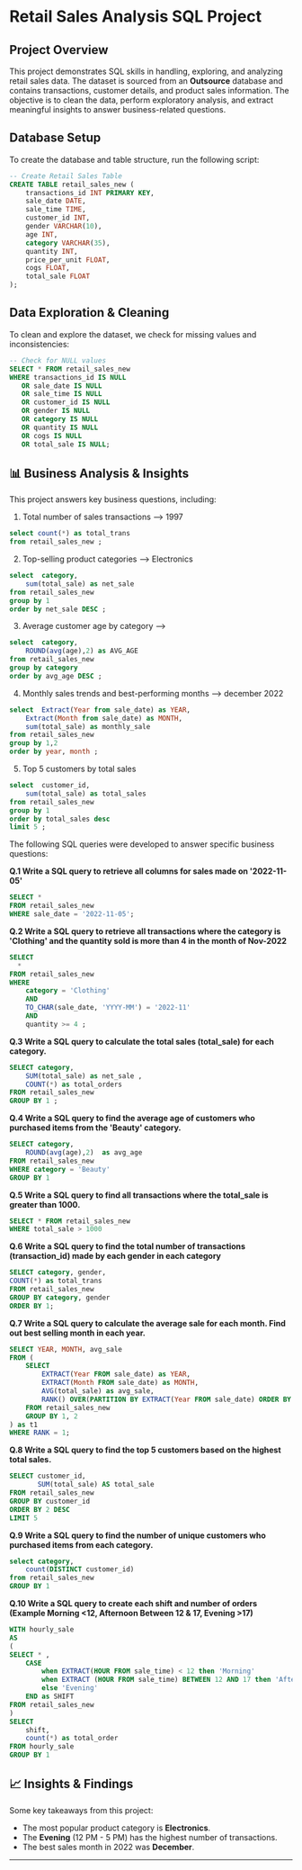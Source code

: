 # Retail Sales Analysis SQL Project

## Project Overview
This project demonstrates SQL skills in handling, exploring, and analyzing retail sales data. The dataset is sourced from an **Outsource** database and contains transactions, customer details, and product sales information. The objective is to clean the data, perform exploratory analysis, and extract meaningful insights to answer business-related questions.

## Database Setup
To create the database and table structure, run the following script:
```sql
-- Create Retail Sales Table
CREATE TABLE retail_sales_new (
    transactions_id INT PRIMARY KEY,
    sale_date DATE,
    sale_time TIME,
    customer_id INT,
    gender VARCHAR(10),
    age INT,
    category VARCHAR(35),
    quantity INT,
    price_per_unit FLOAT,
    cogs FLOAT,
    total_sale FLOAT
);
```

##  Data Exploration & Cleaning
To clean and explore the dataset, we check for missing values and inconsistencies:
```sql
-- Check for NULL values
SELECT * FROM retail_sales_new
WHERE transactions_id IS NULL
   OR sale_date IS NULL
   OR sale_time IS NULL
   OR customer_id IS NULL
   OR gender IS NULL
   OR category IS NULL
   OR quantity IS NULL
   OR cogs IS NULL
   OR total_sale IS NULL;
```

## 📊 Business Analysis & Insights
This project answers key business questions, including:
1. Total number of sales transactions --> 1997
```sql
select count(*) as total_trans
from retail_sales_new ;
```
2. Top-selling product categories --> Electronics
```sql
select	category,
	sum(total_sale) as net_sale
from retail_sales_new 
group by 1
order by net_sale DESC ;
```
3. Average customer age by category -->
```sql
select 	category,
	ROUND(avg(age),2) as AVG_AGE
from retail_sales_new
group by category
order by avg_age DESC ;
```
4. Monthly sales trends and best-performing months --> december 2022
```sql
select	Extract(Year from sale_date) as YEAR,
	Extract(Month from sale_date) as MONTH, 
	sum(total_sale) as monthly_sale
from retail_sales_new
group by 1,2 
order by year, month ;
```
5. Top 5 customers by total sales
```sql
select	customer_id,
	sum(total_sale) as total_sales
from retail_sales_new
group by 1
order by total_sales desc
limit 5 ;
```

The following SQL queries were developed to answer specific business questions:

**Q.1 Write a SQL query to retrieve all columns for sales made on '2022-11-05'**
```sql
SELECT *
FROM retail_sales_new
WHERE sale_date = '2022-11-05';
```

**Q.2 Write a SQL query to retrieve all transactions where the category is 'Clothing' and the quantity sold is more than 4 in the month of Nov-2022**
```sql
SELECT 
  *
FROM retail_sales_new
WHERE 
    category = 'Clothing'
    AND 
    TO_CHAR(sale_date, 'YYYY-MM') = '2022-11'
    AND
    quantity >= 4 ;
```

**Q.3 Write a SQL query to calculate the total sales (total_sale) for each category.**
```sql
SELECT category, 
	SUM(total_sale) as net_sale ,
	COUNT(*) as total_orders
FROM retail_sales_new
GROUP BY 1 ;
```

**Q.4 Write a SQL query to find the average age of customers who purchased items from the 'Beauty' category.**
```sql
SELECT category, 
	ROUND(avg(age),2)  as avg_age
FROM retail_sales_new
WHERE category = 'Beauty' 
GROUP BY 1
```

**Q.5 Write a SQL query to find all transactions where the total_sale is greater than 1000.**
```sql
SELECT * FROM retail_sales_new
WHERE total_sale > 1000
```

**Q.6 Write a SQL query to find the total number of transactions (transaction_id) made by each gender in each category**
```sql
SELECT category, gender,
COUNT(*) as total_trans
FROM retail_sales_new
GROUP BY category, gender 
ORDER BY 1;
```
**Q.7 Write a SQL query to calculate the average sale for each month. Find out best selling month in each year.**
```sql
SELECT YEAR, MONTH, avg_sale
FROM (
    SELECT
        EXTRACT(Year FROM sale_date) as YEAR,
        EXTRACT(Month FROM sale_date) as MONTH,
        AVG(total_sale) as avg_sale,
        RANK() OVER(PARTITION BY EXTRACT(Year FROM sale_date) ORDER BY AVG(total_sale) DESC) as RANK
    FROM retail_sales_new
    GROUP BY 1, 2
) as t1
WHERE RANK = 1;
```

**Q.8 Write a SQL query to find the top 5 customers based on the highest total sales.**
```sql
SELECT customer_id,
       SUM(total_sale) AS total_sale
FROM retail_sales_new
GROUP BY customer_id
ORDER BY 2 DESC
LIMIT 5
```

**Q.9 Write a SQL query to find the number of unique customers who purchased items from each category.**
```sql
select category, 
	count(DISTINCT customer_id) 
from retail_sales_new
GROUP BY 1
```

**Q.10 Write a SQL query to create each shift and number of orders (Example Morning <12, Afternoon Between 12 & 17, Evening >17)**
```sql
WITH hourly_sale
AS
(
SELECT * ,
	CASE 
		when EXTRACT(HOUR FROM sale_time) < 12 then 'Morning'
		when EXTRACT (HOUR FROM sale_time) BETWEEN 12 AND 17 then 'Afternoon'
		else 'Evening'
	END as SHIFT
FROM retail_sales_new
)
SELECT
	shift,
	count(*) as total_order
FROM hourly_sale
GROUP BY 1
```

## 📈 Insights & Findings
Some key takeaways from this project:
- The most popular product category is **Electronics**.
- The **Evening** (12 PM - 5 PM) has the highest number of transactions.
- The best sales month in 2022 was **December**.

---

